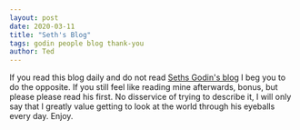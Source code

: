 ```yaml
---
layout: post
date: 2020-03-11
title: "Seth's Blog"
tags: godin people blog thank-you
author: Ted
---
```


If you read this blog daily and do not read [Seths Godin's blog](https://www.seths.blog) I beg you to do the opposite. If you still feel like reading mine afterwards, bonus, but please please read his first. No disservice of trying to describe it, I will only say that I greatly value getting to look at the world through his eyeballs every day. Enjoy.
